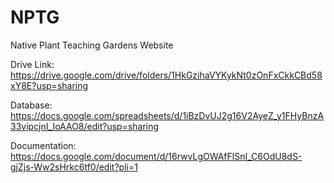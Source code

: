 # NPTG
Native Plant Teaching Gardens Website

Drive Link: https://drive.google.com/drive/folders/1HkGzihaVYKykNt0zOnFxCkkCBd58xY8E?usp=sharing

Database: https://docs.google.com/spreadsheets/d/1iBzDvUJ2g16V2AyeZ_y1FHyBnzA33vipcjnI_IoAAO8/edit?usp=sharing

Documentation: https://docs.google.com/document/d/16rwvLgOWAfFlSnI_C6OdU8dS-gjZjs-Ww2sHrkc6tf0/edit?pli=1
